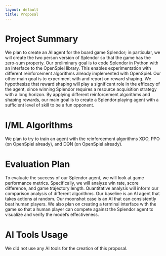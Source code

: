 ```yaml
---
layout: default
title: Proposal
---
```


# Project Summary
We plan to create an AI agent for the board game Splendor; in particular, we will create the two person version of Splendor so that the game has the zero-sum property. Our preliminary goal is to code Splendor in Python with an interface to the OpenSpiel library. This enables experimentation with different reinforcement algorithms already implemented with OpenSpiel. Our other main goal is to experiment with and report on reward shaping. We hypothesize that reward shaping will play a significant role in the efficacy of the agent, since winning Splendor requires a resource acquisition strategy with a long horizon. By applying different reinforcement algorithms and shaping rewards, our main goal is to create a Splendor playing agent with a sufficient level of skill to be a fun opponent. 

# I/ML Algorithms
We plan to try to train an agent with the reinforcement algorithms XDO, PPO (on OpenSpiel already), and DQN (on OpenSpiel already). 

# Evaluation Plan
To evaluate the success of our Splendor agent, we will look at game performance metrics. Specifically, we will analyze win rate, score difference, and game trajectory length. Quantitative analysis will inform our comparison analysis of different algorithms. Our baseline is an AI agent that takes actions at random. Our moonshot case is an AI that can consistently beat human players. We also plan on creating a terminal interface with the game so that a human player can compete against the Splendor agent to visualize and verify the model’s effectiveness.

# AI Tools Usage
We did not use any AI tools for the creation of this proposal. 

